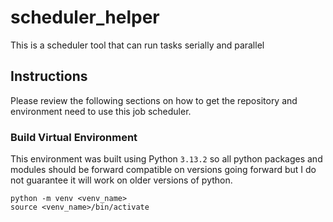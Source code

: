 # scheduler_helper
This is a scheduler tool that can run tasks serially and parallel

## Instructions

Please review the following sections on how to get the repository and 
environment need to use this job scheduler.

### Build Virtual Environment

This environment was built using Python `3.13.2` so all python packages
and modules should be forward compatible on versions going forward but I do not guarantee
it will work on older versions of python.

```commandline
python -m venv <venv_name>
source <venv_name>/bin/activate
```

